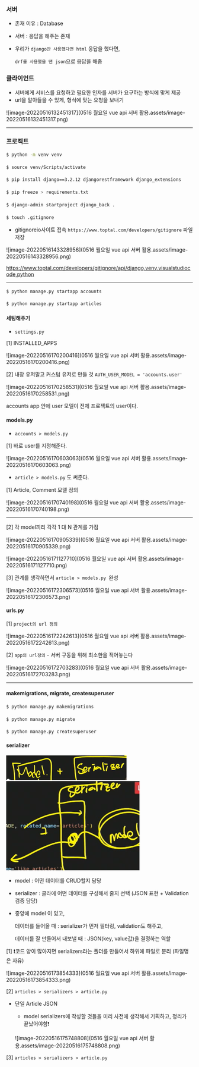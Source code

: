 ### 서버

* 존재 이유 : Database

* 서버 :  응답을 해주는 존재

* 우리가 `django만 사용했다면 html` 응답을 했다면,

  `drf를 사용했을 땐 json`으로 응답을 해줌



### 클라이언트

* 서버에게 서비스를 요청하고 필요한 인자를 서버가 요구하는 방식에 맞게 제공
* url을 알아들을 수 있게, 형식에 맞는 요청을 보내기

![image-20220516132451317](0516 월요일 vue api 서버 활용.assets/image-20220516132451317.png)

---

### 프로젝트

``` bash
$ python -m venv venv

$ source venv/Scripts/activate

$ pip install django==3.2.12 djangorestframework django_extensions

$ pip freeze > requirements.txt

$ django-admin startproject django_back .

$ touch .gitignore
```

* gitignoreio사이트 접속 `https://www.toptal.com/developers/gitignore` 파일 저장

![image-20220516143328956](0516 월요일 vue api 서버 활용.assets/image-20220516143328956.png)

https://www.toptal.com/developers/gitignore/api/django,venv,visualstudiocode,python

---

``` bash
$ python manage.py startapp accounts

$ python manage.py startapp articles	
```



#### 세팅해주기

* `settings.py` 

[1] INSTALLED_APPS

![image-20220516170200416](0516 월요일 vue api 서버 활용.assets/image-20220516170200416.png)

[2] 내장 유저말고 커스텀 유저로 만들 것 `AUTH_USER_MODEL = 'accounts.user'`

![image-20220516170258531](0516 월요일 vue api 서버 활용.assets/image-20220516170258531.png)

accounts app 안에 user 모델이 전체 프로젝트의 user이다.





#### models.py

* `accounts > models.py`

[1] 바로 user를 지정해준다.

![image-20220516170603063](0516 월요일 vue api 서버 활용.assets/image-20220516170603063.png)



* `article > models.py` 도 써준다.

[1] Article, Comment 모델 정의

![image-20220516170740198](0516 월요일 vue api 서버 활용.assets/image-20220516170740198.png)

---

[2] 각 model끼리 각각 1 대 N 관계를 가짐

![image-20220516170905339](0516 월요일 vue api 서버 활용.assets/image-20220516170905339.png)

![image-20220516171127710](0516 월요일 vue api 서버 활용.assets/image-20220516171127710.png)



[3] 관계를 생각하면서 `article > models.py `완성

![image-20220516172306573](0516 월요일 vue api 서버 활용.assets/image-20220516172306573.png)







#### urls.py

[1] `project의 url 정의`

![image-20220516172242613](0516 월요일 vue api 서버 활용.assets/image-20220516172242613.png)



[2] `app의 url정의` - 서버 구동을 위해 최소한을 적어놓는다

![image-20220516172703283](0516 월요일 vue api 서버 활용.assets/image-20220516172703283.png)



---

#### makemigrations, migrate, createsuperuser

``` bash
$ python manage.py makemigrations

$ python manage.py migrate

$ python manage.py createsuperuser
```







#### serializer

<img src="0516 월요일 vue api 서버 활용.assets/image-20220516173135854.png" alt="image-20220516173135854" style="zoom:50%;" /><img src="0516 월요일 vue api 서버 활용.assets/image-20220516173355062.png" alt="image-20220516173355062" style="zoom:67%;" />

* model : 어떤 데이터를 CRUD할지 담당
* serializer : 클라에 어떤 데이터를 구성해서 줄지 선택 (JSON 표현 + Validation 검증 담당) 

* 중앙에 model 이 있고, 

  데이터를 들어올 때 : serializer가 먼저 필터링, validation도 해주고, 

  데이터를 잘 만들어서 내보낼 때 : JSON(key, value값)을 결정하는 역할

  

[1] ❗코드 양이 많아지면 serializers라는 폴더를 만들어서 하위에 파일로 분리 (파일명은 자유)

![image-20220516173854333](0516 월요일 vue api 서버 활용.assets/image-20220516173854333.png)





[2] `articles > serializers > article.py`

* 단일 Article JSON 

  * model serializers에 작성할 것들을 미리 사전에 생각해서 기획하고, 정리가 끝났어야함❗

  ![image-20220516175748808](0516 월요일 vue api 서버 활용.assets/image-20220516175748808.png)







[3] `articles > serializers > article.py`

